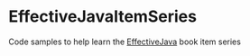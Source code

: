 # EffectiveJavaItemSeries
Code samples to help learn the [EffectiveJava](http://www.amazon.in/Effective-Java-Joshua-Bloch/dp/0321356683?ie=UTF8&keywords=effective%20java&qid=1478141933&ref_=sr_1_1&s=books&sr=1-1) book item series

